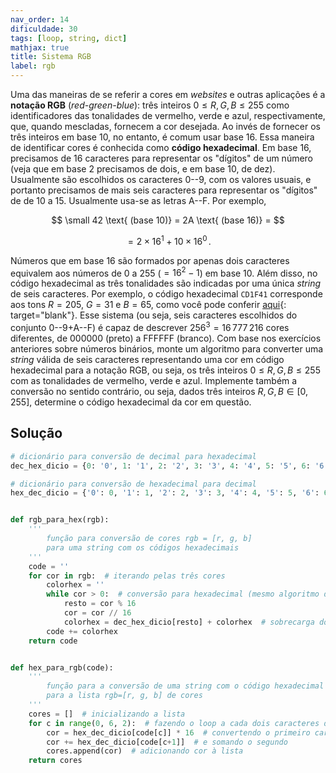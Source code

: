 ```yaml
---
nav_order: 14
dificuldade: 30
tags: [loop, string, dict]
mathjax: true
title: Sistema RGB
label: rgb
---
```


Uma das maneiras de se referir a cores em *websites* e outras aplicações é a **notação RGB** (*red-green-blue*): três inteiros $0 \le R,\,G,\,B \le 255$ como identificadores das tonalidades de vermelho, verde e azul, respectivamente, que, quando mescladas, fornecem a cor desejada. Ao invés de fornecer os três inteiros em base 10, no entanto, é comum usar base 16. Essa maneira de identificar cores  é conhecida como **código hexadecimal**. Em base 16, precisamos de 16 caracteres para representar os "dígitos" de um número (veja que em base 2 precisamos de dois, e em base 10, de dez). Usualmente são escolhidos os caracteres 0--9, com os valores usuais, e portanto precisamos de mais seis caracteres para representar os "dígitos" de de 10 a 15. Usualmente usa-se as letras A--F. Por exemplo,

$$ \small
42 \text{ (base 10)} = 2A \text{ (base 16)} =
$$

$$
= 2 \times 16^1 + 10 \times 16^0 \,.
$$

Números que em base 16 são formados por apenas dois caracteres equivalem aos números de 0 a 255 ($= 16 ^ 2 -1$) em base 10.
Além disso, no código hexadecimal as três tonalidades são indicadas por uma única *string* de seis caracteres. Por exemplo, o código hexadecimal `CD1F41` corresponde aos tons $R=205$, $G=31$ e $B=65$, como você pode conferir [aqui](https://htmlcolorcodes.com/){: target="blank"}.
Esse sistema (ou seja, seis caracteres escolhidos do conjunto 0--9+A--F) é capaz de descrever $256^3=16\,777\,216$ cores diferentes, de 000000 (preto) a FFFFFF (branco). Com base nos exercícios anteriores sobre números binários, monte um algoritmo para converter uma *string* válida de seis caracteres representando uma cor em código hexadecimal para a notação RGB, ou seja, os três inteiros $0 \le R,\,G,\,B \le 255$ com as tonalidades de vermelho, verde e azul. Implemente também a conversão no sentido contrário, ou seja, dados três inteiros $R,\,G,\,B \in [0,\,255]$, determine o código hexadecimal da cor em questão.

<!-- more -->

## Solução

```python
# dicionário para conversão de decimal para hexadecimal
dec_hex_dicio = {0: '0', 1: '1', 2: '2', 3: '3', 4: '4', 5: '5', 6: '6', 7: '7', 8: '8', 9: '9', 10: 'A', 11: 'B', 12: 'C', 13: 'D', 14: 'E', 15: 'F'}

# dicionário para conversão de hexadecimal para decimal
hex_dec_dicio = {'0': 0, '1': 1, '2': 2, '3': 3, '4': 4, '5': 5, '6': 6, '7': 7, '8': 8, '9': 9, 'A': 10, 'B': 11, 'C': 12, 'D': 13, 'E': 14, 'F': 15}


def rgb_para_hex(rgb):
	'''
		função para conversão de cores rgb = [r, g, b]
		para uma string com os códigos hexadecimais
	'''
	code = ''
	for cor in rgb:  # iterando pelas três cores
		colorhex = ''
		while cor > 0:  # conversão para hexadecimal (mesmo algoritmo do ex. 13)
			resto = cor % 16
			cor = cor // 16
			colorhex = dec_hex_dicio[resto] + colorhex  # sobrecarga do operador + para strings
		code += colorhex
	return code


def hex_para_rgb(code):
	'''
		função para a conversão de uma string com o código hexadecimal
		para a lista rgb=[r, g, b] de cores
	'''
	cores = []  # inicializando a lista
	for c in range(0, 6, 2):  # fazendo o loop a cada dois caracteres de code
		cor = hex_dec_dicio[code[c]] * 16  # convertendo o primeiro caractere
		cor += hex_dec_dicio[code[c+1]]  # e somando o segundo
		cores.append(cor)  # adicionando cor à lista
	return cores
```
